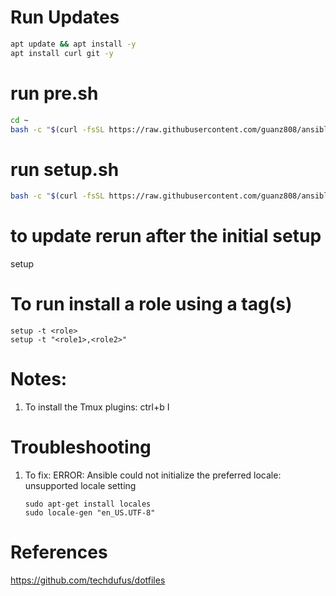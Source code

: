 # Run Updates
```bash
apt update && apt install -y  
apt install curl git -y  
```
# run pre.sh
```bash
cd ~  
bash -c "$(curl -fsSL https://raw.githubusercontent.com/guanz808/ansible/main/pre.sh)"
``` 
# run setup.sh
```bash
bash -c "$(curl -fsSL https://raw.githubusercontent.com/guanz808/ansible/main/setup)"
```

# to update rerun after the initial setup
setup

# To run install a role using a tag(s)
```
setup -t <role>
setup -t "<role1>,<role2>"
```

# Notes:
1. To install the Tmux plugins: ctrl+b I  

# Troubleshooting
1. To fix:  ERROR: Ansible could not initialize the preferred locale: unsupported locale setting
    ```
    sudo apt-get install locales
    sudo locale-gen "en_US.UTF-8"
    ```

# References
https://github.com/techdufus/dotfiles